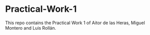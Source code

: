 # Practical-Work-1
This repo contains the Practical Work 1 of Aitor de las Heras, Miguel Montero and Luis Rollán.
